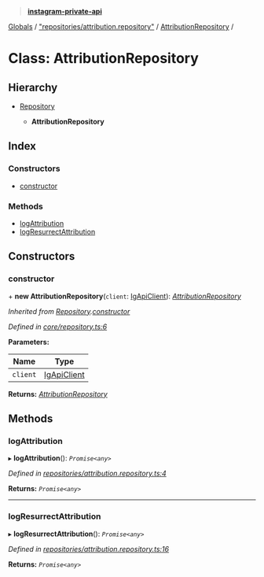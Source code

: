 > **[instagram-private-api](../README.md)**

[Globals](../README.md) / ["repositories/attribution.repository"](../modules/_repositories_attribution_repository_.md) / [AttributionRepository](_repositories_attribution_repository_.attributionrepository.md) /

# Class: AttributionRepository

## Hierarchy

* [Repository](_core_repository_.repository.md)

  * **AttributionRepository**

## Index

### Constructors

* [constructor](_repositories_attribution_repository_.attributionrepository.md#constructor)

### Methods

* [logAttribution](_repositories_attribution_repository_.attributionrepository.md#logattribution)
* [logResurrectAttribution](_repositories_attribution_repository_.attributionrepository.md#logresurrectattribution)

## Constructors

###  constructor

\+ **new AttributionRepository**(`client`: [IgApiClient](_core_client_.igapiclient.md)): *[AttributionRepository](_repositories_attribution_repository_.attributionrepository.md)*

*Inherited from [Repository](_core_repository_.repository.md).[constructor](_core_repository_.repository.md#constructor)*

*Defined in [core/repository.ts:6](https://github.com/dilame/instagram-private-api/blob/e9c516c/src/core/repository.ts#L6)*

**Parameters:**

Name | Type |
------ | ------ |
`client` | [IgApiClient](_core_client_.igapiclient.md) |

**Returns:** *[AttributionRepository](_repositories_attribution_repository_.attributionrepository.md)*

## Methods

###  logAttribution

▸ **logAttribution**(): *`Promise<any>`*

*Defined in [repositories/attribution.repository.ts:4](https://github.com/dilame/instagram-private-api/blob/e9c516c/src/repositories/attribution.repository.ts#L4)*

**Returns:** *`Promise<any>`*

___

###  logResurrectAttribution

▸ **logResurrectAttribution**(): *`Promise<any>`*

*Defined in [repositories/attribution.repository.ts:16](https://github.com/dilame/instagram-private-api/blob/e9c516c/src/repositories/attribution.repository.ts#L16)*

**Returns:** *`Promise<any>`*